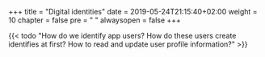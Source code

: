 +++
title = "Digital identities"
date = 2019-05-24T21:15:40+02:00
weight = 10
chapter = false
pre = "<i class='fa ela-page'></i> "
alwaysopen = false
+++

{{< todo "How do we identify app users? How do these users create identifies at first? How to read and update user profile information?" >}}